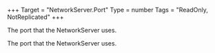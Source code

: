 +++
Target = "NetworkServer.Port"
Type = number
Tags = "ReadOnly, NotReplicated"
+++

The port that the NetworkServer uses.	The port that the NetworkServer uses.